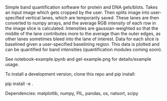 Simple band quantification software for protein and DNA gels/blots. Takes an input image which gets cropped by the user. Then splits image into user-specified vertical lanes, which are temporarily saved. These lanes are then converted to numpy arrays, and the average RGB intensity of each row in the image slice is calculated. Intensities are gaussian-weighted so that the middle of the lane contributes more to the average than the outer edges, as other lanes sometimes bleed into the lane of interest. Data for each slice is baselined given a user-specified baselining region. This data is plotted and can be quantified for band intensities (quantification modules coming soon).

See notebook-example.ipynb and gel-example.png for details/example usage.

To install a development version, clone this repo and pip install:

pip install -e .

Dependencies: matplotlib, numpy, PIL, pandas, os, natsort, scipy
